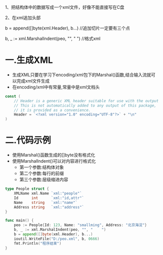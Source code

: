 1、把结构体中的数据写成一个xml文件，好像不能直接写在C盘

2、在xml追加头部

b = append([]byte(xml.Header), b...)		//追加切片一定要有三个点

b, _ := xml.MarshalIndent(peo, "", "	")      //格式xml





# 一.生成XML

* 生成XML只要在学习下encoding/xml包下的Marshal()函数,结合输入流就可以完成xml文件生成
* 在encoding/xml中有常量,常量中是xml文档头
```go
const (
	// Header is a generic XML header suitable for use with the output of Marshal.
	// This is not automatically added to any output of this package,
	// it is provided as a convenience.
	Header = `<?xml version="1.0" encoding="UTF-8"?>` + "\n"
)
```

# 二.代码示例

* 使用Marshal()函数生成的[]byte没有格式化
* 使用MarshalIndent()可以对内容进行格式化
  * 第一个参数:结构体对象
  * 第二个参数:每行的前缀
  * 第三个参数:层级缩进内容
```go
type People struct {
	XMLName xml.Name `xml:"people"`
	Id      int      `xml:"id,attr"`
	Name    string   `xml:"name"`
	Address string   `xml:"address"`
}

func main() {
	peo := People{Id: 123, Name: "smallming", Address: "北京海淀"}
	b, _ := xml.MarshalIndent(peo, "", "	")
	b = append([]byte(xml.Header), b...)
	ioutil.WriteFile("D:/peo.xml", b, 0666)
	fmt.Println("程序结束")
}
```